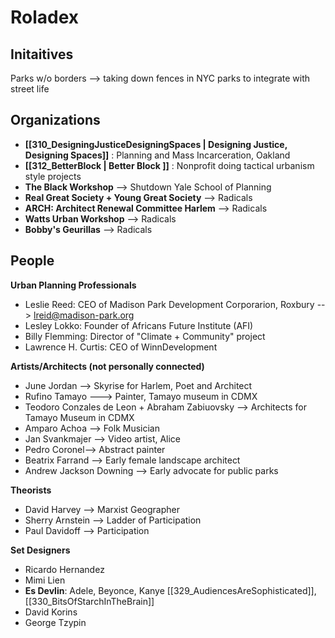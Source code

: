 # Roladex

## Initaitives
Parks w/o borders --> taking down fences in NYC parks to integrate with street life


## Organizations

* **[[310_DesigningJusticeDesigningSpaces | Designing Justice, Designing Spaces]]** : Planning and Mass Incarceration, Oakland
* **[[312_BetterBlock | Better Block ]]** : Nonprofit doing tactical urbanism style projects
* **The Black Workshop** --> Shutdown Yale School of Planning
* **Real Great Society + Young Great Society** --> Radicals  
* **ARCH: Architect Renewal Committee Harlem**  --> Radicals  
* **Watts Urban Workshop**  --> Radicals  
* **Bobby's Geurillas**  --> Radicals 

## People



**Urban Planning Professionals** 
* Leslie Reed: CEO of Madison Park Development Corporarion, Roxbury --> lreid@madison-park.org    
* Lesley Lokko: Founder of Africans Future Institute (AFI)   
* Billy Flemming: Director of "Climate + Community" project  
* Lawrence H. Curtis: CEO of WinnDevelopment  


**Artists/Architects (not personally connected)**
* June Jordan --> Skyrise for Harlem, Poet and Architect
* Rufino Tamayo ---> Painter, Tamayo museum in CDMX  
* Teodoro Conzales de Leon + Abraham Zabiuovsky --> Architects for Tamayo Museum in CDMX  
* Amparo Achoa --> Folk Musician  
* Jan Svankmajer --> Video artist, Alice  
* Pedro Coronel--> Abstract painter   
* Beatrix Farrand --> Early female landscape architect
* Andrew Jackson Downing --> Early advocate for public parks

**Theorists** 
* David Harvey --> Marxist Geographer
* Sherry Arnstein --> Ladder of Participation
* Paul Davidoff --> Participation

**Set Designers** 
* Ricardo Hernandez
* Mimi Lien
* **Es Devlin**: Adele, Beyonce, Kanye [[329_AudiencesAreSophisticated]],[[330_BitsOfStarchInTheBrain]]
* David Korins
* George Tzypin 